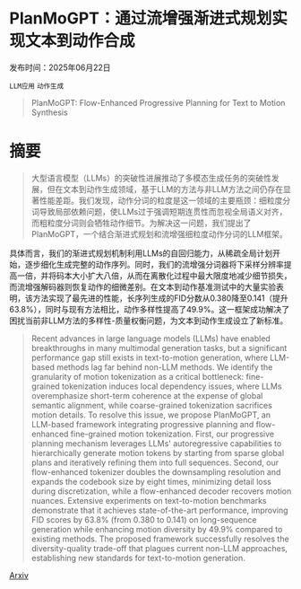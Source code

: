# PlanMoGPT：通过流增强渐进式规划实现文本到动作合成

发布时间：2025年06月22日

`LLM应用` `动作生成`

> PlanMoGPT: Flow-Enhanced Progressive Planning for Text to Motion Synthesis

# 摘要

> 大型语言模型（LLMs）的突破性进展推动了多模态生成任务的突破性发展，但在文本到动作生成领域，基于LLM的方法与非LLM方法之间仍存在显著性能差距。我们发现，动作分词的粒度是这一领域的主要瓶颈：细粒度分词导致局部依赖问题，使LLMs过于强调短期连贯性而忽视全局语义对齐，而粗粒度分词则会牺牲动作细节。为解决这一问题，我们提出了PlanMoGPT，一个结合渐进式规划和流增强细粒度动作分词的LLM框架。

具体而言，我们的渐进式规划机制利用LLMs的自回归能力，从稀疏全局计划开始，逐步细化生成完整的动作序列。同时，我们的流增强分词器将下采样分辨率提高一倍，并将码本大小扩大八倍，从而在离散化过程中最大限度地减少细节损失，而流增强解码器则恢复动作的细微差别。在文本到动作基准测试中的大量实验表明，该方法实现了最先进的性能，长序列生成的FID分数从0.380降至0.141（提升63.8%），同时与现有方法相比，动作多样性提高了49.9%。这一框架成功解决了困扰当前非LLM方法的多样性-质量权衡问题，为文本到动作生成设立了新标准。

> Recent advances in large language models (LLMs) have enabled breakthroughs in many multimodal generation tasks, but a significant performance gap still exists in text-to-motion generation, where LLM-based methods lag far behind non-LLM methods. We identify the granularity of motion tokenization as a critical bottleneck: fine-grained tokenization induces local dependency issues, where LLMs overemphasize short-term coherence at the expense of global semantic alignment, while coarse-grained tokenization sacrifices motion details. To resolve this issue, we propose PlanMoGPT, an LLM-based framework integrating progressive planning and flow-enhanced fine-grained motion tokenization. First, our progressive planning mechanism leverages LLMs' autoregressive capabilities to hierarchically generate motion tokens by starting from sparse global plans and iteratively refining them into full sequences. Second, our flow-enhanced tokenizer doubles the downsampling resolution and expands the codebook size by eight times, minimizing detail loss during discretization, while a flow-enhanced decoder recovers motion nuances. Extensive experiments on text-to-motion benchmarks demonstrate that it achieves state-of-the-art performance, improving FID scores by 63.8% (from 0.380 to 0.141) on long-sequence generation while enhancing motion diversity by 49.9% compared to existing methods. The proposed framework successfully resolves the diversity-quality trade-off that plagues current non-LLM approaches, establishing new standards for text-to-motion generation.

[Arxiv](https://arxiv.org/abs/2506.17912)